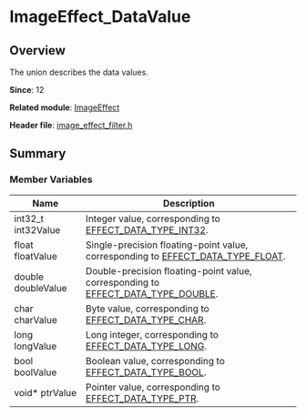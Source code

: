 # ImageEffect_DataValue

## Overview

The union describes the data values.

**Since**: 12

**Related module**: [ImageEffect](capi-imageeffect.md)

**Header file**: [image_effect_filter.h](capi-image-effect-filter-h.md)

## Summary

### Member Variables

| Name| Description|
| -- | -- |
| int32_t int32Value | Integer value, corresponding to [EFFECT_DATA_TYPE_INT32](capi-image-effect-filter-h.md#imageeffect_datatype).|
| float floatValue | Single-precision floating-point value, corresponding to [EFFECT_DATA_TYPE_FLOAT](capi-image-effect-filter-h.md#imageeffect_datatype).|
| double doubleValue | Double-precision floating-point value, corresponding to [EFFECT_DATA_TYPE_DOUBLE](capi-image-effect-filter-h.md#imageeffect_datatype).|
| char charValue | Byte value, corresponding to [EFFECT_DATA_TYPE_CHAR](capi-image-effect-filter-h.md#imageeffect_datatype).|
| long longValue | Long integer, corresponding to [EFFECT_DATA_TYPE_LONG](capi-image-effect-filter-h.md#imageeffect_datatype).|
| bool boolValue | Boolean value, corresponding to [EFFECT_DATA_TYPE_BOOL](capi-image-effect-filter-h.md#imageeffect_datatype).|
| void* ptrValue | Pointer value, corresponding to [EFFECT_DATA_TYPE_PTR](capi-image-effect-filter-h.md#imageeffect_datatype).|
